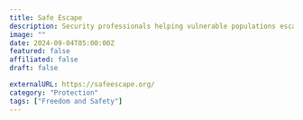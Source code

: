 ```yaml
---
title: Safe Escape
description: Security professionals helping vulnerable populations escape abuse and harassment.
image: ""
date: 2024-09-04T05:00:00Z
featured: false
affiliated: false
draft: false

externalURL: https://safeescape.org/
category: "Protection"
tags: ["Freedom and Safety"]
---
```


